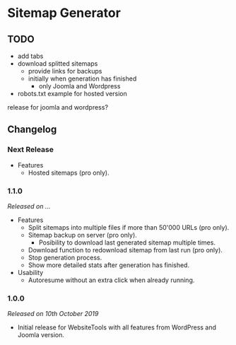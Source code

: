 # Sitemap Generator

## TODO
- add tabs
- download splitted sitemaps
	- provide links for backups
	- initially when generation has finished
		- only Joomla and Wordpress
- robots.txt example for hosted version

release for joomla and wordpress?

## Changelog

### Next Release
- Features
	- Hosted sitemaps (pro only).

### 1.1.0
*Released on ...*

- Features
	- Split sitemaps into multiple files if more than 50'000 URLs (pro only).
	- Sitemap backup on server (pro only).
		- Posibility to download last generated sitemap multiple times.
	- Download function to redownload sitemap from last run (pro only).
	- Stop generation process.
	- Show more detailed stats after generation has finished.
- Usability
	- Autoresume without an extra click when already running.

### 1.0.0
*Released on 10th October 2019* 

- Initial release for WebsiteTools with all features from WordPress and Joomla version.
